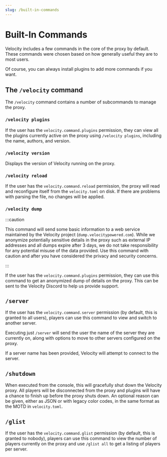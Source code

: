 ```yaml
---
slug: /built-in-commands
---
```


# Built-In Commands

Velocity includes a few commands in the core of the proxy by default. These commands were chosen
based on how generally useful they are to most users.

Of course, you can always install plugins to add more commands if you want.

## The `/velocity` command

The `/velocity` command contains a number of subcommands to manage the proxy.

### `/velocity plugins`

If the user has the `velocity.command.plugins` permission, they can view all the plugins currently
active on the proxy using `/velocity plugins`, including the name, authors, and version.

### `/velocity version`

Displays the version of Velocity running on the proxy.

### `/velocity reload`

If the user has the `velocity.command.reload` permission, the proxy will read and reconfigure itself
from the `velocity.toml` on disk. If there are problems with parsing the file, no changes will be
applied.

### `/velocity dump`

:::caution

This command will send some basic information to a web service maintained by the Velocity project
(`dump.velocitypowered.com`). While we anonymize potentially sensitive details in the proxy such as
external IP addresses and all dumps expire after 3 days, we do not take responsibility for any
potential misuse of the data provided. Use this command with caution and after you have considered
the privacy and security concerns.

:::

If the user has the `velocity.command.plugins` permission, they can use this command to get an
anonymized dump of details on the proxy. This can be sent to the Velocity Discord to help us provide
support.

## `/server`

If the user has the `velocity.command.server` permission (by default, this is granted to all users),
players can use this command to view and switch to another server.

Executing just `/server` will send the user the name of the server they are currently on, along with
options to move to other servers configured on the proxy.

If a server name has been provided, Velocity will attempt to connect to the server.

## `/shutdown`

When executed from the console, this will gracefully shut down the Velocity proxy. All players will
be disconnected from the proxy and plugins will have a chance to finish up before the proxy shuts
down. An optional reason can be given, either as JSON or with legacy color codes, in the same format
as the MOTD in `velocity.toml`.

## `/glist`

If the user has the `velocity.command.glist` permission (by default, this is granted to nobody),
players can use this command to view the number of players currently on the proxy and use
`/glist all` to get a listing of players per server.
